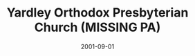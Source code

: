 ---
date: &id001 2001-09-01
end_date: null
location:
  address: Yardley
  city: MISSING
  state: PA
minister:
- end: 2008-01-04
  name: "Harry R. \u201CBuster\u201D McLeod, Jr."
  start: 2005-01-01
  type: Organizing Pastor
- end: 2012-12-31
  name: "Harry R. \u201CBuster\u201D McLeod, Jr."
  start: 2008-01-04
  type: pastor
ministers:
- "Harry R. \u201CBuster\u201D McLeod, Jr."
- "Harry R. \u201CBuster\u201D McLeod, Jr."
name: Yardley Orthodox Presbyterian Church
names:
- end: 2008-01-04
  name: Yardley Orthodox Presbyterian Chapel
  start: 2001-09-01
- end: 2013-01-01
  name: Yardley Orthodox Presbyterian Church
  start: 2008-01-04
origination_date: *id001
raw_data: "PA Yardley\n\nYardley Orthodox Presbyterian Chapel  (September 2001\u2013\
  January 4, 2008)\nYardley Orthodox Presbyterian Church  (January 4, 2008\u2013January\
  \ 1, 2013)\nOrg. Pastor: Harry R. \u201CBuster\u201D McLeod, Jr., 2005\u20138\n\
  Pastor: Harry R. \u201CBuster\u201D McLeod, Jr., 2008\u201312"
received_from: null
states:
- PA
status:
  active: false
  end_date: 2013-01-01
  reason: null
  received_from: null
  withdrawal_to: null
title: Yardley Orthodox Presbyterian Church (MISSING PA)

---